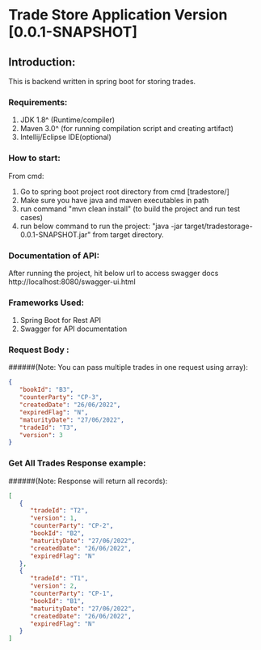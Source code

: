 # Trade Store Application Version [0.0.1-SNAPSHOT]

## Introduction:

This is backend written in spring boot for storing trades.

### Requirements:
1. JDK 1.8^ (Runtime/compiler)
2. Maven 3.0^ (for running compilation script and creating artifact)
3. Intellij/Eclipse IDE(optional)


### How to start:
From cmd:
1. Go to spring boot project root directory from cmd [tradestore/]
2. Make sure you have java and maven executables in path
3. run command "mvn clean install" (to build the project and run test cases)
4. run below command to run the project:
   "java -jar target/tradestorage-0.0.1-SNAPSHOT.jar" from target directory.


### Documentation of API:

After running the project, hit below url to access swagger docs
http://localhost:8080/swagger-ui.html


### Frameworks Used:
1. Spring Boot for Rest API
2. Swagger for API documentation



### Request Body :
######(Note: You can pass multiple trades in one request using array):
```json
{
   "bookId": "B3",
   "counterParty": "CP-3",
   "createdDate": "26/06/2022",
   "expiredFlag": "N",
   "maturityDate": "27/06/2022",
   "tradeId": "T3",
   "version": 3
}
```

### Get All Trades Response example:
######(Note: Response will return all records):
```json
[
   {
      "tradeId": "T2",
      "version": 1,
      "counterParty": "CP-2",
      "bookId": "B2",
      "maturityDate": "27/06/2022",
      "createdDate": "26/06/2022",
      "expiredFlag": "N"
   },
   {
      "tradeId": "T1",
      "version": 2,
      "counterParty": "CP-1",
      "bookId": "B1",
      "maturityDate": "27/06/2022",
      "createdDate": "26/06/2022",
      "expiredFlag": "N"
   }
]
```